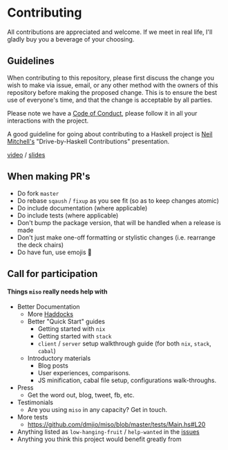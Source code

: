 Contributing
=================================
All contributions are appreciated and welcome. If we meet in real life, I'll gladly buy you a beverage of your choosing.

## Guidelines
When contributing to this repository, please first discuss the change you wish to make via issue, email, or any other method with the owners of this repository before making the proposed change.
This is to ensure the best use of everyone's time, and that the change is acceptable by all parties.

Please note we have a [Code of Conduct](https://github.com/dmjio/miso/blob/master/CODE_OF_CONDUCT.md), please follow it in all your interactions with the project.

A good guideline for going about contributing to a Haskell project is [Neil Mitchell's](https://github.com/ndmitchell) "Drive-by-Haskell Contributions" presentation.

[video](https://www.youtube.com/watch?v=6kGLHXsUQD4) / [slides](http://ndmitchell.com/downloads/slides-drive-by_haskell_contributions-09_jun_2017.pdf)

## When making PR's
  - Do fork `master`
  - Do rebase `sqaush` / `fixup` as you see fit (so as to keep changes atomic)
  - Do include documentation (where applicable)
  - Do include tests (where applicable)
  - Don't bump the package version, that will be handled when a release is made
  - Don't just make one-off formatting or stylistic changes (i.e. rearrange the deck chairs)
  - Do have fun, use emojis :ramen:

## Call for participation
#### Things `miso` really needs help with
  - Better Documentation
     - More [Haddocks](https://haddocks.haskell-miso.org)
     - Better "Quick Start" guides
       - Getting started with `nix`
       - Getting started with `stack`
       - `client` / `server` setup walkthrough guide (for both `nix`, `stack`, `cabal`)
     - Introductory materials
       - Blog posts
       - User experiences, comparisons.
       - JS minification, cabal file setup, configurations walk-throughs.
  - Press
     - Get the word out, blog, tweet, fb, etc.
  - Testimonials
     - Are you using `miso` in any capacity? Get in touch.
  - More tests
     - https://github.com/dmjio/miso/blob/master/tests/Main.hs#L20
  - Anything listed as `low-hanging-fruit` / `help-wanted` in the [issues](https://github.com/dmjio/miso/issues)
  - Anything you think this project would benefit greatly from
